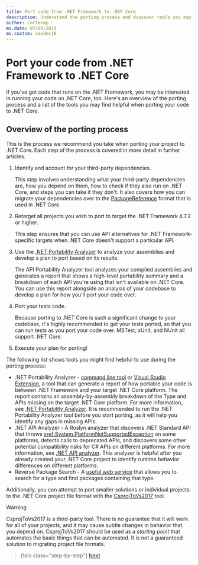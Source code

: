 ```yaml
---
title: Port code from .NET Framework to .NET Core
description: Understand the porting process and discover tools you may find helpful when porting a .NET Framework project to .NET Core.
author: cartermp
ms.date: 07/03/2019
ms.custom: seodec18
---
```

# Port your code from .NET Framework to .NET Core

If you've got code that runs on the .NET Framework, you may be interested in running your code on .NET Core, too. Here's an overview of the porting process and a list of the tools you may find helpful when porting your code to .NET Core.

## Overview of the porting process

This is the process we recommend you take when porting your project to .NET Core. Each step of the process is covered in more detail in further articles.

1. Identify and account for your third-party dependencies.

   This step involves understanding what your third-party dependencies are, how you depend on them, how to check if they also run on .NET Core, and steps you can take if they don't. It also covers how you can migrate your dependencies over to the [PackageReference](/nuget/consume-packages/package-references-in-project-files) format that is used in .NET Core.

2. Retarget all projects you wish to port to target the .NET Framework 4.7.2 or higher.

   This step ensures that you can use API alternatives for .NET Framework-specific targets when .NET Core doesn't support a particular API.

3. Use the [.NET Portability Analyzer](../../standard/analyzers/portability-analyzer.md) to analyze your assemblies and develop a plan to port based on its results.

   The API Portability Analyzer tool analyzes your compiled assemblies and generates a report that shows a high-level portability summary and a breakdown of each API you're using that isn't available on .NET Core. You can use this report alongside an analysis of your codebase to develop a plan for how you'll port your code over.

4. Port your tests code.

   Because porting to .NET Core is such a significant change to your codebase, it's highly recommended to get your tests ported, so that you can run tests as you port your code over. MSTest, xUnit, and NUnit all support .NET Core.

5. Execute your plan for porting!

The following list shows tools you might find helpful to use during the porting process:

* .NET Portability Analyzer - [command line tool](https://github.com/Microsoft/dotnet-apiport/releases) or [Visual Studio Extension](https://marketplace.visualstudio.com/items?itemName=ConnieYau.NETPortabilityAnalyzer), a tool that can generate a report of how portable your code is between .NET Framework and your target .NET Core platform. The report contains an assembly-by-assembly breakdown of the Type and APIs missing on the target .NET Core platform. For more information, see [.NET Portability Analyzer](../../standard/analyzers/portability-analyzer.md). It is recommended to run the .NET Portability Analyzer tool before you start porting, as it will help you identify any gaps in missing APIs.
* .NET API Analyzer - A Roslyn analyzer that discovers .NET Standard API that throws <xref:System.PlatformNotSupportedException> on some platforms, detects calls to deprecated APIs, and discovers some other potential compatibility risks for C# APIs on different platforms. For more information, see [.NET API analyzer](../../standard/analyzers/api-analyzer.md). This analyzer is helpful after you already created your .NET Core project to identify runtime behavior differences on different platforms.
* Reverse Package Search - A [useful web service](https://packagesearch.azurewebsites.net) that allows you to search for a type and find packages containing that type.

Additionally, you can attempt to port smaller solutions or individual projects to the .NET Core project file format with the [CsprojToVs2017](https://github.com/hvanbakel/CsprojToVs2017) tool.

> [!WARNING]
> CsprojToVs2017 is a third-party tool. There is no guarantee that it will work for all of your projects, and it may cause subtle changes in behavior that you depend on. CsprojToVs2017 should be used as a _starting point_ that automates the basic things that can be automated. It is not a guaranteed solution to migrating project file formats.

>[!div class="step-by-step"]
>[Next](net-framework-tech-unavailable.md)

